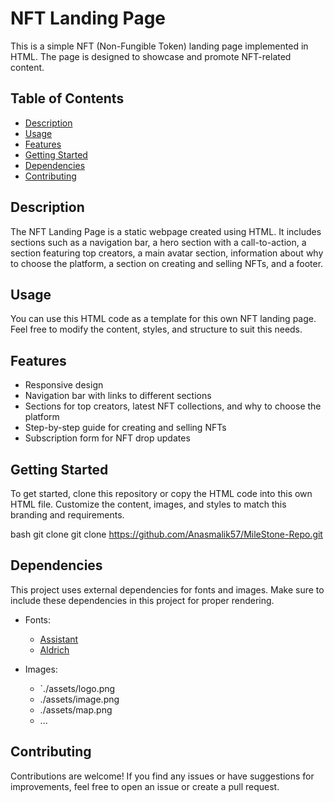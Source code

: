 # NFT Landing Page

This is a simple NFT (Non-Fungible Token) landing page implemented in HTML. The page is designed to showcase and promote NFT-related content.

## Table of Contents
- [Description](#description)
- [Usage](#usage)
- [Features](#features)
- [Getting Started](#getting-started)
- [Dependencies](#dependencies)
- [Contributing](#contributing)


## Description
The NFT Landing Page is a static webpage created using HTML. It includes sections such as a navigation bar, a hero section with a call-to-action, a section featuring top creators, a main avatar section, information about why to choose the platform, a section on creating and selling NFTs, and a footer.

## Usage
You can use this HTML code as a template for this own NFT landing page. Feel free to modify the content, styles, and structure to suit this needs.

## Features
- Responsive design
- Navigation bar with links to different sections
- Sections for top creators, latest NFT collections, and why to choose the platform
- Step-by-step guide for creating and selling NFTs
- Subscription form for NFT drop updates

## Getting Started
To get started, clone this repository or copy the HTML code into this own HTML file. Customize the content, images, and styles to match this branding and requirements.

bash
git clone git clone https://github.com/Anasmalik57/MileStone-Repo.git



## Dependencies
This project uses external dependencies for fonts and images. Make sure to include these dependencies in this project for proper rendering.

- Fonts:
  - [Assistant](https://fonts.google.com/css2?family=Assistant&display=swap)
  - [Aldrich](https://fonts.google.com/css2?family=Aldrich&display=swap)

- Images:
  - `./assets/logo.png
  - ./assets/image.png
  - ./assets/map.png
  - ...

## Contributing
Contributions are welcome! If you find any issues or have suggestions for improvements, feel free to open an issue or create a pull request.